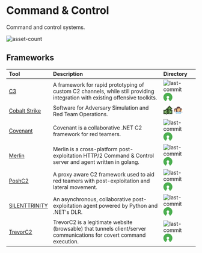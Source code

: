 # Command & Control

Command and control systems.

![asset-count](https://img.shields.io/badge/Tools%20%26%20Resources%20Available-7-3c85d4?style=for-the-badge)




## Frameworks

| Tool | Description | Directory |
| :--- | :--- | :--- |
| [C3](https://github.com/FSecureLABS/C3) | A framework for rapid prototyping of custom C2 channels, while still providing integration with existing offensive toolkits. | ![last-commit](https://img.shields.io/github/last-commit/FSecureLABS/C3?color=3c85d4&style=flat-square) ![opensource](../icons/opensource.png) |
| [Cobalt Strike](https://www.cobaltstrike.com/) | Software for Adversary Simulation and Red Team Operations. | ![paid-product](../icons/paid-product.png) ![register-profile](../icons/register-profile.png) |
| [Covenant](https://github.com/cobbr/Covenant) | Covenant is a collaborative .NET C2 framework for red teamers. | ![last-commit](https://img.shields.io/github/last-commit/cobbr/Covenant?color=3c85d4&style=flat-square) ![opensource](../icons/opensource.png) |
| [Merlin](https://github.com/Ne0nd0g/merlin) | Merlin is a cross-platform post-exploitation HTTP/2 Command & Control server and agent written in golang. | ![last-commit](https://img.shields.io/github/last-commit/Ne0nd0g/merlin?color=3c85d4&style=flat-square) ![opensource](../icons/opensource.png) |
| [PoshC2](https://github.com/nettitude/PoshC2) | A proxy aware C2 framework used to aid red teamers with post-exploitation and lateral movement. | ![last-commit](https://img.shields.io/github/last-commit/nettitude/PoshC2?color=3c85d4&style=flat-square) ![opensource](../icons/opensource.png) |
| [SILENTTRINITY](https://github.com/byt3bl33d3r/SILENTTRINITY) | An asynchronous, collaborative post-exploitation agent powered by Python and .NET's DLR. | ![last-commit](https://img.shields.io/github/last-commit/byt3bl33d3r/SILENTTRINITY?color=3c85d4&style=flat-square) ![opensource](../icons/opensource.png) |
| [TrevorC2](https://github.com/trustedsec/trevorc2) | TrevorC2 is a legitimate website (browsable) that tunnels client/server communications for covert command execution. | ![last-commit](https://img.shields.io/github/last-commit/trustedsec/trevorc2?color=3c85d4&style=flat-square) ![opensource](../icons/opensource.png) |